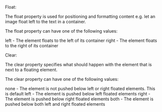 Float:

The float property is used for positioning and formatting content e.g. let an image float left to the text in a container.

The float property can have one of the following values:

left - The element floats to the left of its container
right - The element floats to the right of its container

Clear:

The clear property specifies what should happen with the element that is next to a floating element.

The clear property can have one of the following values:

none - The element is not pushed below left or right floated elements. This is default
left - The element is pushed below left floated elements
right - The element is pushed below right floated elements
both - The element is pushed below both left and right floated elements
